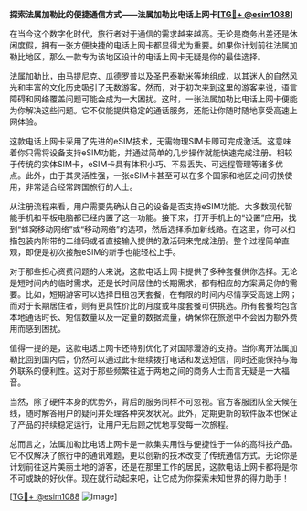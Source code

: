 **探索法属加勒比的便捷通信方式——法属加勒比电话上网卡[[TG💪+ @esim1088](https://t.me/s/esim1088)]**

在当今这个数字化时代，旅行者对于通信的需求越来越高。无论是商务出差还是休闲度假，拥有一张方便快捷的电话上网卡都显得尤为重要。如果你计划前往法属加勒比地区，那么一款专为该地区设计的电话上网卡无疑是你的最佳选择。

法属加勒比，由马提尼克、瓜德罗普以及圣巴泰勒米等地组成，以其迷人的自然风光和丰富的文化历史吸引了无数游客。然而，对于初次来到这里的游客来说，语言障碍和网络覆盖问题可能会成为一大困扰。这时，一张法属加勒比电话上网卡便能为你解决这些问题。它不仅能提供稳定的通话服务，还能让你随时随地享受高速上网体验。

这款电话上网卡采用了先进的eSIM技术，无需物理SIM卡即可完成激活。这意味着你只需将设备支持eSIM功能，并通过简单的几步操作就能快速完成注册。相较于传统的实体SIM卡，eSIM卡具有体积小巧、不易丢失、可远程管理等诸多优点。此外，由于其灵活性强，一张eSIM卡甚至可以在多个国家和地区之间切换使用，非常适合经常跨国旅行的人士。

从注册流程来看，用户需要先确认自己的设备是否支持eSIM功能。大多数现代智能手机和平板电脑都已经内置了这一功能。接下来，打开手机上的“设置”应用，找到“蜂窝移动网络”或“移动网络”的选项，然后选择添加新线路。在这里，你可以扫描包装内附带的二维码或者直接输入提供的激活码来完成注册。整个过程简单直观，即便是初次接触eSIM的新手也能轻松上手。

对于那些担心资费问题的人来说，这款电话上网卡提供了多种套餐供你选择。无论是短时间内的临时需求，还是长时间居住的长期需求，都有相应的方案满足你的需要。比如，短期游客可以选择日租包天套餐，在有限的时间内尽情享受高速上网；而对于长期居住者，则有更具性价比的月度或年度套餐可供挑选。所有套餐均包含本地通话时长、短信数量以及一定量的数据流量，确保你在旅途中不会因为额外费用而感到困扰。

值得一提的是，这款电话上网卡还特别优化了对国际漫游的支持。当你离开法属加勒比回到国内后，仍然可以通过此卡继续拨打电话和发送短信，同时还能保持与海外联系的便利性。这对于那些频繁往返于两地之间的商务人士而言无疑是一大福音。

当然，除了硬件本身的优势外，背后的服务同样不可忽视。官方客服团队全天候在线，随时解答用户的疑问并处理各种突发状况。此外，定期更新的软件版本也保证了产品的持续稳定运行，让用户无后顾之忧地享受每一次旅程。

总而言之，法属加勒比电话上网卡是一款集实用性与便捷性于一体的高科技产品。它不仅解决了旅行中的通讯难题，更以创新的技术改变了传统通信方式。无论你是计划前往这片美丽土地的游客，还是在那里工作的居民，这款电话上网卡都将是你不可或缺的好伙伴。现在就行动起来吧，让它成为你探索未知世界的得力助手！

[[TG💪+ @esim1088](https://t.me/s/esim1088) ![Image](https://i.postimg.cc/4NQfJmqS/Snipaste-2025-05-13-00-14-12.png)]